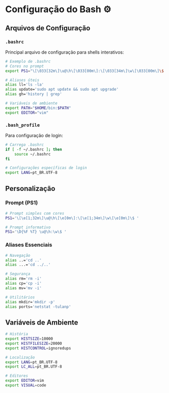 # Configuração do Bash ⚙️

## Arquivos de Configuração

### `.bashrc`
Principal arquivo de configuração para shells interativos:

```bash
# Exemplo de .bashrc
# Cores no prompt
export PS1="\[\033[32m\]\u@\h\[\033[00m\]:\[\033[34m\]\w\[\033[00m\]\$ "

# Aliases úteis
alias ll='ls -la'
alias update='sudo apt update && sudo apt upgrade'
alias gh='history | grep'

# Variáveis de ambiente
export PATH="$HOME/bin:$PATH"
export EDITOR="vim"
```

### `.bash_profile`
Para configuração de login:

```bash
# Carrega .bashrc
if [ -f ~/.bashrc ]; then
    source ~/.bashrc
fi

# Configurações específicas de login
export LANG=pt_BR.UTF-8
```

## Personalização

### Prompt (PS1)
```bash
# Prompt simples com cores
PS1='\[\e[1;32m\]\u@\h\[\e[0m\]:\[\e[1;34m\]\w\[\e[0m\]\$ '

# Prompt informativo
PS1='\D{%F %T} \u@\h:\w\$ '
```

### Aliases Essenciais
```bash
# Navegação
alias ..='cd ..'
alias ...='cd ../..'

# Segurança
alias rm='rm -i'
alias cp='cp -i'
alias mv='mv -i'

# Utilitários
alias mkdir='mkdir -p'
alias ports='netstat -tulanp'
```

## Variáveis de Ambiente

```bash
# História
export HISTSIZE=10000
export HISTFILESIZE=20000
export HISTCONTROL=ignoredups

# Localização
export LANG=pt_BR.UTF-8
export LC_ALL=pt_BR.UTF-8

# Editores
export EDITOR=vim
export VISUAL=code
```